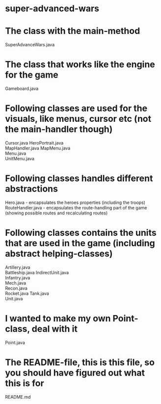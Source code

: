 # super-advanced-wars

# The class with the main-method
SuperAdvanceWars.java	

# The class that works like the engine for the game
Gameboard.java

# Following classes are used for the visuals, like menus, cursor etc (not the main-handler though)
Cursor.java	
HeroPortrait.java	
MapHandler.java	
MapMenu.java	
Menu.java	
UnitMenu.java

# Following classes handles different abstractions
Hero.java         - encapsulates the heroes properties (including the troops)	
RouteHandler.java - encapsulates the route-handling part of the game (showing possible routes and recalculating routes)

# Following classes contains the units that are used in the game (including abstract helping-classes)
Artillery.java	
Battleship.java	
IndirectUnit.java	
Infantry.java	
Mech.java	
Recon.java	
Rocket.java	
Tank.java	
Unit.java

# I wanted to make my own Point-class, deal with it
Point.java

# The README-file, this is this file, so you should have figured out what this is for
README.md
